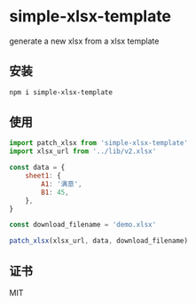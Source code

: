 # simple-xlsx-template
generate a new xlsx from a xlsx template


## 安装

```sh
npm i simple-xlsx-template
```

## 使用

```javascript
import patch_xlsx from 'simple-xlsx-template'
import xlsx_url from '../lib/v2.xlsx'

const data = {
    sheet1: {
        A1: '满意',
        B1: 45,
    },
}

const download_filename = 'demo.xlsx'

patch_xlsx(xlsx_url, data, download_filename)
```

## 证书

MIT